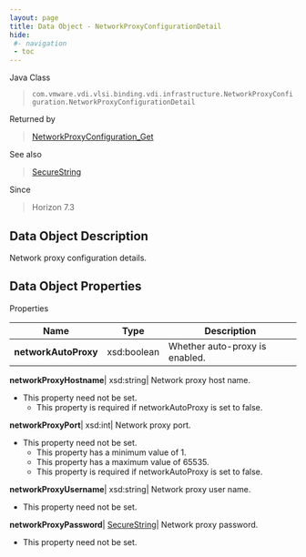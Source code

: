 ```yaml
---
layout: page
title: Data Object - NetworkProxyConfigurationDetail
hide:
 #- navigation
 - toc
---
```






Java Class  
> `com.vmware.vdi.vlsi.binding.vdi.infrastructure.NetworkProxyConfiguration.NetworkProxyConfigurationDetail`

Returned by  
> [NetworkProxyConfiguration_Get](vdi.infrastructure.NetworkProxyConfiguration.md#get)

See also  
> [SecureString](vdi.util.SecureString.md)

Since  
> Horizon 7.3


## Data Object Description 

Network proxy configuration details. 

## Data Object Properties

Properties

Name |  Type |  Description   
---|---|---  
**networkAutoProxy**|  xsd:boolean|  Whether auto-proxy is enabled.   
  
**networkProxyHostname**|  xsd:string|  Network proxy host name.   


* This property need not be set.
  * This property is required if networkAutoProxy is set to false.

  
**networkProxyPort**|  xsd:int|  Network proxy port.   


* This property need not be set.
  * This property has a minimum value of 1. 
  * This property has a maximum value of 65535. 
  * This property is required if networkAutoProxy is set to false.

  
**networkProxyUsername**|  xsd:string|  Network proxy user name.   


* This property need not be set.

  
**networkProxyPassword**| [SecureString](vdi.util.SecureString.md)|  Network proxy password.   


* This property need not be set.

  
  
  
  
  
  
